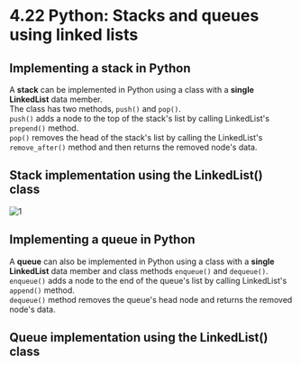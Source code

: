 # 4.22 Python: Stacks and queues using linked lists

## Implementing a stack in Python
A **stack** can be implemented in Python using a class with a **single LinkedList** data member.   
The class has two methods, ``push()`` and ``pop()``.   
``push()`` adds a node to the top of the stack's list by calling LinkedList's ``prepend()`` method.   
``pop()`` removes the head of the stack's list by calling the LinkedList's ``remove_after()`` method and then returns the removed node's data.   

## Stack implementation using the LinkedList() class

![1](https://github.com/ijaejun1025/CIS223-Algorithms/assets/154036705/854bc4b6-a2ac-497a-9e03-3c2f75bdf9cb)

## Implementing a queue in Python
A **queue** can also be implemented in Python using a class with a **single LinkedList** data member and class methods ``enqueue()`` and ``dequeue()``.   
``enqueue()`` adds a node to the end of the queue's list by calling LinkedList's ``append()`` method.   
``dequeue()`` method removes the queue's head node and returns the removed node's data.

## Queue implementation using the LinkedList() class

